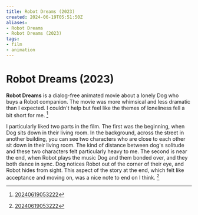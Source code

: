 ```yaml
---
title: Robot Dreams (2023)
created: 2024-06-19T05:51:50Z
aliases:
- Robot Dreams
- Robot Dreams (2023)
tags:
- film
- animation
---
```


# Robot Dreams (2023)

**Robot Dreams** is a dialog-free animated movie about a lonely Dog who buys a Robot companion. The movie was more whimsical and less dramatic than I expected. I couldn't help but feel like the themes of loneliness fell a bit short for me. [^1]

I particularly liked two parts in the film. The first was the beginning, when Dog sits down in their living room. In the background, across the street in another building, you can see two characters who are close to each other sit down in their living room. The kind of distance between dog's solitude and these two characters felt particularly heavy to me. The second is near the end, when Robot plays the music Dog and them bonded over, and they both dance in sync. Dog notices Robot out of the corner of their eye, and Robot hides from sight. This aspect of the story at the end, which felt like acceptance and moving on, was a nice note to end on I think. [^1]

[^1]: [20240619053222](../entries/20240619053222.md)
